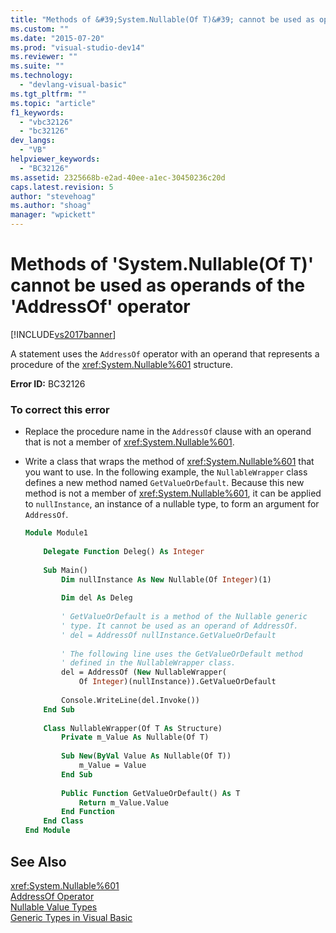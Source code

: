 ```yaml
---
title: "Methods of &#39;System.Nullable(Of T)&#39; cannot be used as operands of the &#39;AddressOf&#39; operator | Microsoft Docs"
ms.custom: ""
ms.date: "2015-07-20"
ms.prod: "visual-studio-dev14"
ms.reviewer: ""
ms.suite: ""
ms.technology: 
  - "devlang-visual-basic"
ms.tgt_pltfrm: ""
ms.topic: "article"
f1_keywords: 
  - "vbc32126"
  - "bc32126"
dev_langs: 
  - "VB"
helpviewer_keywords: 
  - "BC32126"
ms.assetid: 2325668b-e2ad-40ee-a1ec-30450236c20d
caps.latest.revision: 5
author: "stevehoag"
ms.author: "shoag"
manager: "wpickett"
---
```

# Methods of &#39;System.Nullable(Of T)&#39; cannot be used as operands of the &#39;AddressOf&#39; operator
[!INCLUDE[vs2017banner](../../../includes/vs2017banner.md)]

A statement uses the `AddressOf` operator with an operand that represents a procedure of the <xref:System.Nullable%601> structure.  
  
 **Error ID:** BC32126  
  
### To correct this error  
  
-   Replace the procedure name in the `AddressOf` clause with an operand that is not a member of <xref:System.Nullable%601>.  
  
-   Write a class that wraps the method of <xref:System.Nullable%601> that you want to use. In the following example, the `NullableWrapper` class defines a new method named `GetValueOrDefault`. Because this new method is not a member of <xref:System.Nullable%601>, it can be applied to `nullInstance`, an instance of a nullable type, to form an argument for `AddressOf`.  
  
    ```vb  
    Module Module1  
  
        Delegate Function Deleg() As Integer  
  
        Sub Main()  
            Dim nullInstance As New Nullable(Of Integer)(1)  
  
            Dim del As Deleg  
  
            ' GetValueOrDefault is a method of the Nullable generic  
            ' type. It cannot be used as an operand of AddressOf.  
            ' del = AddressOf nullInstance.GetValueOrDefault  
  
            ' The following line uses the GetValueOrDefault method  
            ' defined in the NullableWrapper class.  
            del = AddressOf (New NullableWrapper(  
                Of Integer)(nullInstance)).GetValueOrDefault  
  
            Console.WriteLine(del.Invoke())  
        End Sub  
  
        Class NullableWrapper(Of T As Structure)  
            Private m_Value As Nullable(Of T)  
  
            Sub New(ByVal Value As Nullable(Of T))  
                m_Value = Value  
            End Sub  
  
            Public Function GetValueOrDefault() As T  
                Return m_Value.Value  
            End Function  
        End Class  
    End Module  
    ```  
  
## See Also  
 <xref:System.Nullable%601>   
 [AddressOf Operator](../../../visual-basic/language-reference/operators/addressof-operator.md)   
 [Nullable Value Types](../../../visual-basic/programming-guide/language-features/data-types/nullable-value-types.md)   
 [Generic Types in Visual Basic](../../../visual-basic/programming-guide/language-features/data-types/generic-types.md)